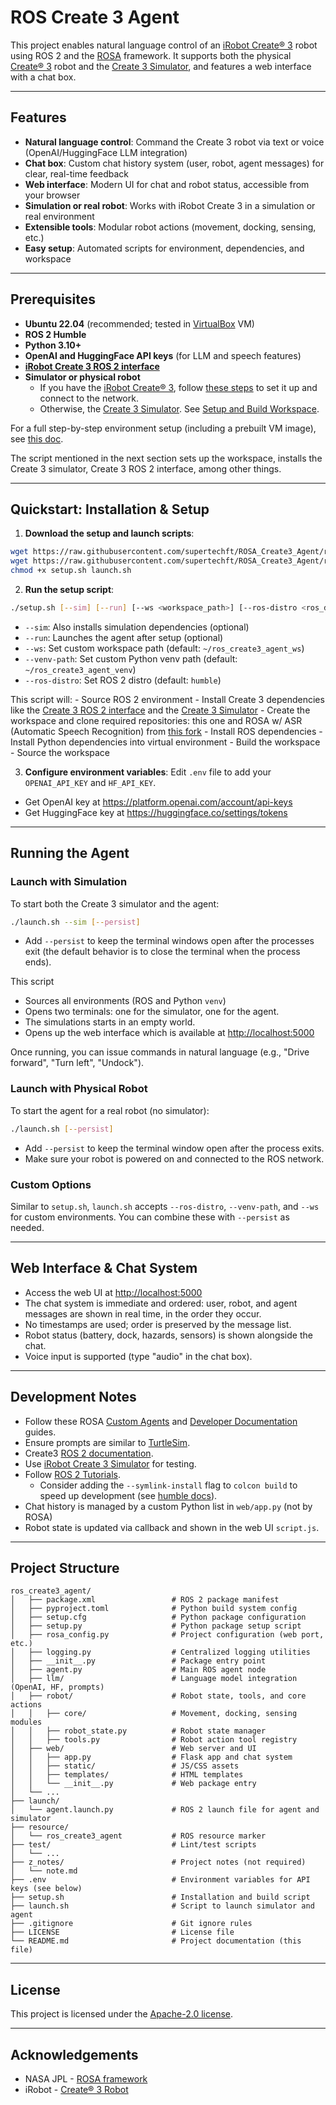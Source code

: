 # ROS Create 3 Agent

This project enables natural language control of an [iRobot Create® 3](https://edu.irobot.com/what-we-offer/create3) robot using ROS 2 and the [ROSA](https://github.com/nasa-jpl/rosa) framework. It supports both the physical [Create® 3](https://edu.irobot.com/what-we-offer/create3) robot and the [Create 3 Simulator](https://github.com/iRobotEducation/create3_sim/tree/humble), and features a web interface with a chat box.

---

## Features

- **Natural language control**: Command the Create 3 robot via text or voice (OpenAI/HuggingFace LLM integration)
- **Chat box**: Custom chat history system (user, robot, agent messages) for clear, real-time feedback
- **Web interface**: Modern UI for chat and robot status, accessible from your browser
- **Simulation or real robot**: Works with iRobot Create 3 in a simulation or real environment
- **Extensible tools**: Modular robot actions (movement, docking, sensing, etc.)
- **Easy setup**: Automated scripts for environment, dependencies, and workspace

---

## Prerequisites

- **Ubuntu 22.04** (recommended; tested in [VirtualBox](https://www.virtualbox.org/) VM)
- **ROS 2 Humble**
- **Python 3.10+**
- **OpenAI and HuggingFace API keys** (for LLM and speech features)
- **[iRobot Create 3 ROS 2 interface](https://iroboteducation.github.io/create3_docs/api/ros2/)**
- **Simulator or physical robot**
  - If you have the [iRobot Create® 3](https://edu.irobot.com/what-we-offer/create3), follow [these steps](https://iroboteducation.github.io/create3_docs/setup/provision/) to set it up and connect to the network.
  - Otherwise, the [Create 3 Simulator](https://github.com/iRobotEducation/create3_sim/tree/humble). See [Setup and Build Workspace](#setup-and-build-workspace).

For a full step-by-step environment setup (including a prebuilt VM image), see [this doc](https://docs.google.com/document/d/1ZO-zEPBvO-WpP5zc8WkkO2GKfG2-uJWClost-Xz_afM/edit?usp=sharing).

The script mentioned in the next section sets up the workspace, installs the Create 3 simulator, Create 3 ROS 2 interface, among other things. 

---

## Quickstart: Installation & Setup

1. **Download the setup and launch scripts**:

  ```bash
  wget https://raw.githubusercontent.com/supertechft/ROSA_Create3_Agent/refs/heads/main/setup.sh
  wget https://raw.githubusercontent.com/supertechft/ROSA_Create3_Agent/refs/heads/main/launch.sh
  chmod +x setup.sh launch.sh
  ```

2. **Run the setup script**:

  ```bash
  ./setup.sh [--sim] [--run] [--ws <workspace_path>] [--ros-distro <ros_distro>] [--venv-path <venv_path>]
  ```
  - `--sim`: Also installs simulation dependencies (optional)
  - `--run`: Launches the agent after setup (optional)
  - `--ws`: Set custom workspace path (default: `~/ros_create3_agent_ws`)
  - `--venv-path`: Set custom Python venv path (default: `~/ros_create3_agent_venv`)
  - `--ros-distro`: Set ROS 2 distro (default: `humble`)

  This script will:
    - Source ROS 2 environment
    - Install Create 3 dependencies like the [Create 3 ROS 2 interface](https://iroboteducation.github.io/create3_docs/api/ros2/) and the [Create 3 Simulator](https://github.com/iRobotEducation/create3_sim/tree/humble)
    - Create the workspace and clone required repositories: this one and ROSA w/ ASR (Automatic Speech Recognition) from [this fork](https://github.com/supertechft/ROSA/tree/ASR)
    - Install ROS dependencies
    - Install Python dependencies into virtual environment
    - Build the workspace
    - Source the workspace

3. **Configure environment variables**:
  Edit `.env` file to add your `OPENAI_API_KEY` and `HF_API_KEY`. 
  - Get OpenAI key at https://platform.openai.com/account/api-keys
  - Get HuggingFace key at https://huggingface.co/settings/tokens

---

## Running the Agent

### Launch with Simulation

To start both the Create 3 simulator and the agent:

```bash
./launch.sh --sim [--persist]
```

- Add `--persist` to keep the terminal windows open after the processes exit (the default behavior is to close the terminal when the process ends).

This script
  - Sources all environments (ROS and Python `venv`)
  - Opens two terminals: one for the simulator, one for the agent.
  - The simulations starts in an empty world.
  - Opens up the web interface which is available at [http://localhost:5000](http://localhost:5000)

Once running, you can issue commands in natural language (e.g., "Drive forward", "Turn left", "Undock").

### Launch with Physical Robot

To start the agent for a real robot (no simulator):

```bash
./launch.sh [--persist]
```

- Add `--persist` to keep the terminal window open after the process exits.
- Make sure your robot is powered on and connected to the ROS network.

### Custom Options

Similar to `setup.sh`, `launch.sh` accepts `--ros-distro`, `--venv-path`, and `--ws` for custom environments. You can combine these with `--persist` as needed.

---

## Web Interface & Chat System

- Access the web UI at [http://localhost:5000](http://localhost:5000)
- The chat system is immediate and ordered: user, robot, and agent messages are shown in real time, in the order they occur.
- No timestamps are used; order is preserved by the message list.
- Robot status (battery, dock, hazards, sensors) is shown alongside the chat.
- Voice input is supported (type "audio" in the chat box).

---

## Development Notes
- Follow these ROSA [Custom Agents](https://github.com/nasa-jpl/rosa/wiki/Custom-Agents) and [Developer Documentation](https://github.com/nasa-jpl/rosa/wiki/Developer-Documentation) guides.
- Ensure prompts are similar to [TurtleSim](https://github.com/supertechft/JPL-Mars-Rover/blob/main/src/turtle_agent/scripts/prompts.py).
- Create3 [ROS 2 documentation](https://iroboteducation.github.io/create3_docs/).
- Use [iRobot Create 3 Simulator](https://github.com/iRobotEducation/create3_sim) for testing.
- Follow [ROS 2 Tutorials](https://docs.ros.org/en/humble/Tutorials.html).
  - Consider adding the `--symlink-install` flag to `colcon build` to speed up development (see [humble docs](https://docs.ros.org/en/humble/Tutorials/Beginner-Client-Libraries/Colcon-Tutorial.html#build-the-workspace)).
- Chat history is managed by a custom Python list in `web/app.py` (not by ROSA)
- Robot state is updated via callback and shown in the web UI `script.js`.

---

## Project Structure

```
ros_create3_agent/
│   ├── package.xml                 # ROS 2 package manifest
│   ├── pyproject.toml              # Python build system config
│   ├── setup.cfg                   # Python package configuration
│   ├── setup.py                    # Python package setup script
│   ├── rosa_config.py              # Project configuration (web port, etc.)
│   ├── logging.py                  # Centralized logging utilities
│   ├── __init__.py                 # Package entry point
│   ├── agent.py                    # Main ROS agent node
│   ├── llm/                        # Language model integration (OpenAI, HF, prompts)
│   ├── robot/                      # Robot state, tools, and core actions
│   │   ├── core/                   # Movement, docking, sensing modules
│   │   ├── robot_state.py          # Robot state manager
│   │   ├── tools.py                # Robot action tool registry
│   ├── web/                        # Web server and UI
│   │   ├── app.py                  # Flask app and chat system
│   │   ├── static/                 # JS/CSS assets
│   │   ├── templates/              # HTML templates
│   │   └── __init__.py             # Web package entry
│   └── ...
├── launch/
│   └── agent.launch.py             # ROS 2 launch file for agent and simulator
├── resource/
│   └── ros_create3_agent           # ROS resource marker
├── test/                           # Lint/test scripts
│   └── ...
├── z_notes/                        # Project notes (not required)
│   └── note.md
├── .env                            # Environment variables for API keys (see below)
├── setup.sh                        # Installation and build script
├── launch.sh                       # Script to launch simulator and agent
├── .gitignore                      # Git ignore rules
├── LICENSE                         # License file
└── README.md                       # Project documentation (this file)
```

---

## License

This project is licensed under the [Apache-2.0 license](LICENSE).

---

## Acknowledgements
- NASA JPL - [ROSA framework](https://github.com/nasa-jpl/rosa)
- iRobot - [Create® 3 Robot](https://edu.irobot.com/what-we-offer/create3)
